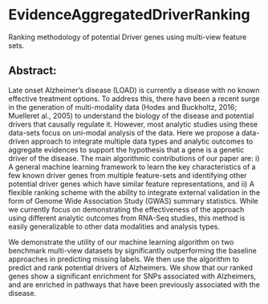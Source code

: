 # EvidenceAggregatedDriverRanking
Ranking methodology of potential Driver genes using multi-view feature sets. 

## Abstract: 

Late onset Alzheimer’s disease (LOAD) is currently a disease with no known effective treatment options. To address this, there have been a recent surge in the generation of multi-modality data (Hodes and Buckholtz, 2016; Muelleret al., 2005) to understand the biology of the disease and potential drivers that causally regulate it. However, most analytic studies using these data-sets focus on uni-modal analysis of the data. Here we propose a data-driven approach to integrate multiple data types and analytic outcomes to aggregate evidences to support the hypothesis that a gene is a genetic driver of the disease. The main algorithmic contributions of our paper are: i) A general machine learning framework to learn the key characteristics of a few known driver genes from multiple feature-sets and identifying other potential driver genes which have similar feature representations, and ii) A flexible ranking scheme with the ability to integrate external validation in the form of Genome Wide Association Study (GWAS) summary statistics. 
While we currently focus on demonstrating the effectiveness of the approach using different analytic outcomes from RNA-Seq studies, this method is easily generalizable to other data modalities and analysis types. 

We demonstrate the utility of our machine learning algorithm on two benchmark multi-view datasets by significantly outperforming the baseline approaches in predicting missing labels. We then use the algorithm to predict and rank potential drivers of Alzheimers. We show that our ranked genes show a significant enrichment for SNPs associated with Alzheimers, and are enriched in pathways that have been previously associated with the disease.
